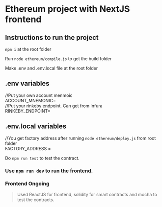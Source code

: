# Ethereum project with NextJS frontend

## Instructions to run the project

`npm i` at the root folder

Run `node ethereum/compile.js` to get the build folder

Make .env and .env.local file at the root folder
## .env variables  

//Put your own account menmoic   
ACCOUNT_MNEMONIC=   
//Put your rinkeby endpoint. Can get from infura   
RINKEBY_ENDPOINT=  

## .env.local variables
//You get factory address after running `node ethereum/deploy.js` from root folder   
FACTORY_ADDRESS =      

Do `npm run test` to test the contract.

### Use `npm run dev` to run the frontend.
### Frontend Ongoing

>Used ReactJS for frontend, solidity for smart contracts and mocha to test the contracts.